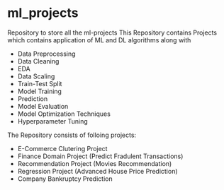 # ml_projects
Repository to store all the ml-projects
This Repository contains Projects which contains application of ML and DL algorithms along with
- Data Preprocessing
- Data Cleaning
- EDA
- Data Scaling
- Train-Test Split
- Model Training
- Prediction
- Model Evaluation
- Model Optimization Techniques
- Hyperparameter Tuning

The Repository consists of folloing projects:

- E-Commerce Clutering Project
- Finance Domain Project (Predict Fradulent Transactions)
- Recommendation Project (Movies Recommendation)
- Regression Project (Advanced House Price Prediction)
- Company Bankruptcy Prediction
